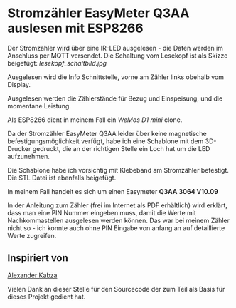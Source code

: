 # Stromzähler EasyMeter Q3AA auslesen mit ESP8266

Der Stromzähler wird über eine IR-LED ausgelesen - die Daten werden im Anschluss per MQTT versendet.
Die Schaltung vom Lesekopf ist als Skizze beigefügt: *lesekopf_schaltbild.jpg*

Ausgelesen wird die Info Schnittstelle, vorne am Zähler links obehalb vom Display.

Ausgelesen werden die Zählerstände für Bezug und Einspeisung, und die momentane Leistung.

Als ESP8266 dient in meinem Fall ein *WeMos D1 mini* clone.

Da der Stromzähler EasyMeter Q3AA leider über keine magnetische befestigungsmöglichkeit verfügt, habe ich eine Schablone mit dem 3D-Drucker gedruckt, die an der richtigen Stelle ein Loch hat um die LED aufzunehmen.

Die Schablone habe ich vorsichtig mit Klebeband am Stromzähler befestigt.
Die STL Datei ist ebenfalls beigefügt.

In meinem Fall handelt es sich um einen Easymeter **Q3AA 3064 V10.09**

In der Anleitung zum Zähler (frei im Internet als PDF erhältlich) wird erklärt, dass man eine PIN Nummer eingeben muss, damit die Werte mit Nachkommastellen ausgelesen werden können. Das war bei meinem Zähler nicht so - ich konnte auch ohne PIN Eingabe von anfang an auf detaillierte Werte zugreifen.

## Inspiriert von
[Alexander Kabza](http://www.kabza.de/MyHome/SmartMeter/SmartMeter.php)

Vielen Dank an dieser Stelle für den Sourcecode der zum Teil als Basis für dieses Projekt gedient hat.
